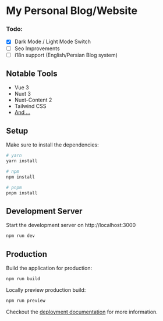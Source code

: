 # My Personal Blog/Website

### Todo: 
- [x]  Dark Mode / Light Mode Switch
- [ ]  Seo Improvements
- [ ]  i18n support (English/Persian Blog system) 

## Notable Tools

- Vue 3
- Nuxt 3
- Nuxt-Content 2
- Tailwind CSS
- [And ...](https://github.com/ParsaJR/ParsaJR.ORG/blob/main/package.json)

## Setup

Make sure to install the dependencies:

```bash
# yarn
yarn install

# npm
npm install

# pnpm
pnpm install
```

## Development Server

Start the development server on http://localhost:3000

```bash
npm run dev
```

## Production

Build the application for production:

```bash
npm run build
```

Locally preview production build:

```bash
npm run preview
```

Checkout the [deployment documentation](https://nuxt.com/docs/getting-started/deployment) for more information.
